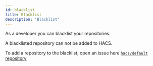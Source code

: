 ```yaml
---
id: blacklist
title: Blacklist
description: "Blacklist"
---
```


As a developer you can blacklist your repositories.

A blacklisted repository can not be added to HACS.

To add a repository to the blacklist, open an issue here [`hacs/default` repository](https://github.com/hacs/hacs/default)
